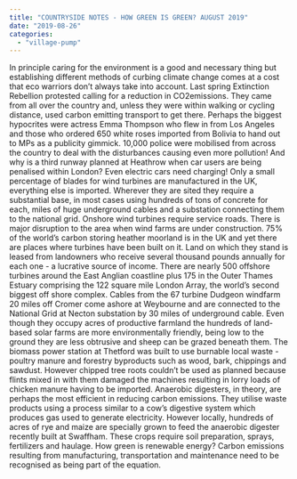 ```yaml
---
title: "COUNTRYSIDE NOTES - HOW GREEN IS GREEN? AUGUST 2019"
date: "2019-08-26"
categories: 
  - "village-pump"
---
```


In principle caring for the environment is a good and necessary thing but establishing different methods of curbing climate change comes at a cost that eco warriors don’t always take into account. Last spring Extinction Rebellion protested calling for a reduction in CO2emissions. They came from all over the country and, unless they were within walking or cycling distance, used carbon emitting transport to get there. Perhaps the biggest hypocrites were actress Emma Thompson who flew in from Los Angeles and those who ordered 650 white roses imported from Bolivia to hand out to MPs as a publicity gimmick. 10,000 police were mobilised from across the country to deal with the disturbances causing even more pollution! And why is a third runway planned at Heathrow when car users are being penalised within London? Even electric cars need charging! Only a small percentage of blades for wind turbines are manufactured in the UK, everything else is imported. Wherever they are sited they require a substantial base, in most cases using hundreds of tons of concrete for each, miles of huge underground cables and a substation connecting them to the national grid. Onshore wind turbines require service roads. There is major disruption to the area when wind farms are under construction. 75% of the world’s carbon storing heather moorland is in the UK and yet there are places where turbines have been built on it. Land on which they stand is leased from landowners who receive several thousand pounds annually for each one - a lucrative source of income. There are nearly 500 offshore turbines around the East Anglian coastline plus 175 in the Outer Thames Estuary comprising the 122 square mile London Array, the world’s second biggest off shore complex. Cables from the 67 turbine Dudgeon windfarm 20 miles off Cromer come ashore at Weybourne and are connected to the National Grid at Necton substation by 30 miles of underground cable. Even though they occupy acres of productive farmland the hundreds of land-based solar farms are more environmentally friendly, being low to the ground they are less obtrusive and sheep can be grazed beneath them. The biomass power station at Thetford was built to use burnable local waste - poultry manure and forestry byproducts such as wood, bark, chippings and sawdust. However chipped tree roots couldn’t be used as planned because flints mixed in with them damaged the machines resulting in lorry loads of chicken manure having to be imported. Anaerobic digesters, in theory, are perhaps the most efficient in reducing carbon emissions. They utilise waste products using a process similar to a cow’s digestive system which produces gas used to generate electricity. However locally, hundreds of acres of rye and maize are specially grown to feed the anaerobic digester recently built at Swaffham. These crops require soil preparation, sprays, fertilizers and haulage. How green is renewable energy? Carbon emissions resulting from manufacturing, transportation and maintenance need to be recognised as being part of the equation.
